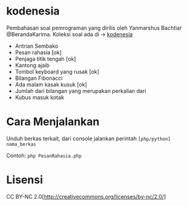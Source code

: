 kodenesia
=========

Pembahasan soal pemrograman yang dirilis oleh Yanmarshus Bachtiar @BerandaKarima. 
Koleksi soal ada di -> [kodenesia](http://karima.web.id/kodenesia/index.html)

* Antrian Sembako
* Pesan rahasia [ok]
* Penjaga titik tengah [ok]
* Kantong ajaib
* Tombol keyboard yang rusak [ok]
* Bilangan Fibonacci
* Ada malam kasak kusuk [ok]
* Jumlah dari bilangan yang merupakan perkalian dari
* Kubus masuk kotak

Cara Menjalankan
================

Unduh berkas terkait, dari console jalankan perintah `[php/python] nama_berkas`

Contoh: `php PesanRahasia.php`

Lisensi
================
CC BY-NC 2.0[http://creativecommons.org/licenses/by-nc/2.0/]
